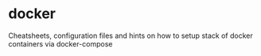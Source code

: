 # docker
Cheatsheets, configuration files and hints on how to setup stack of docker containers via docker-compose
